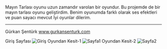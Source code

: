 Mayın Tarlası oyunu uzun zamandır varolan bir oyundur. 
Bu projemde de bir mayın tarlası oyunu geliştirdim. Benim oyunumda farklı olarak ses efektleri ve puan sayacı mevcut 
İyi oyunlar dilerim.

-----------
Gürkan Şentürk www.gurkansenturk.com





Giriş Sayfası
![Giriş](https://hizliresim.com/ppFWvp)
Oyundan Kesit-1
![Sayfa1](https://hizliresim.com/jD0Ufb)
Oyundan Kesit-2
![Sayfa2](https://hizliresim.com/JiPYfD)

